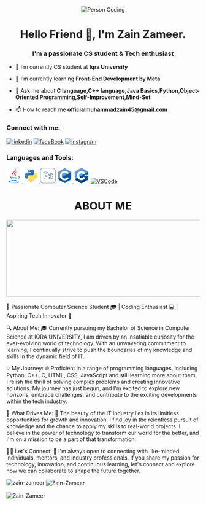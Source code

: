 <div align="center" width="50">
  <img src="https://media.giphy.com/media/qgQUggAC3Pfv687qPC/giphy.gif" alt="Person Coding">
</div>


<div align="center" width="50">
  <h1>Hello Friend 👋, I'm Zain Zameer.</h1>
</div>

<div align="center">
    <h3>I'm a passionate CS student & Tech enthusiast</h3>
</div>

- 🔭 I’m currently CS student at **Iqra University**

- 🌱 I’m currently learning **Front-End Development by Meta**

- 💬 Ask me about **C language,C++ language,Java Basics,Python,Object-Oriented Programming,Self-Improvement,Mind-Set**

- 📫 How to reach me **officialmuhammadzain45@gmail.com**

<h3 align="left">Connect with me:</h3>
<p align="left">
<a href="https://linkedin.com/in/muhammad-zain-zameer" target="blank"><img align="center" src="https://cdn2.iconfinder.com/data/icons/social-media-applications/64/social_media_applications_14-linkedin-256.png" alt="linkedin" height="40" width="40" /></a>
<a href="https://www.facebook.com/profile.php?id=100095450346453&mibextid=ZbWKwL" target="blank"><img align="center" src="https://cdn2.iconfinder.com/data/icons/social-icons-33/128/Facebook-256.png" alt="faceBook" height="40" width="40" /></a>
<a href="https://instagram.com/townboy20?igshid=NGVhN2U2NjQ0Yg==" target="blank"><img align="center" src="https://cdn2.iconfinder.com/data/icons/social-icons-33/128/Instagram-256.png" alt="instagram" height="40" width="40" /></a>
</p>

<h3 align="left">Languages and Tools:</h3>
<p align="left">
    <a href="https://www.java.com" target="_blank" rel="noreferrer">
        <img src="https://raw.githubusercontent.com/devicons/devicon/master/icons/java/java-original.svg" alt="java" width="40" height="40"/>
    </a>
    <a href="https://www.python.org" target="_blank" rel="noreferrer">
        <img src="https://raw.githubusercontent.com/devicons/devicon/master/icons/python/python-original.svg" alt="python" width="40" height="40"/>
    </a>
    <a href="https://www.adobe.com/products/photoshop.html" target="_blank" rel="noreferrer">
        <img src="https://raw.githubusercontent.com/devicons/devicon/master/icons/photoshop/photoshop-line.svg" alt="adobe design" width="40" height="40"/>
    </a>
    <a href="https://www.cprogramming.com/" target="_blank" rel="noreferrer">
        <img src="https://raw.githubusercontent.com/devicons/devicon/master/icons/c/c-original.svg" alt="C" width="40" height="40"/>
    </a>
    <a href="https://www.cplusplus.com/" target="_blank" rel="noreferrer">
        <img src="https://raw.githubusercontent.com/devicons/devicon/master/icons/cplusplus/cplusplus-original.svg" alt="C++" width="40" height="40"/>
    </a>
     <a href="https://code.visualstudio.com/" target="_blank" rel="noreferrer">
        <img src="https://avatars.githubusercontent.com/u/137919776?v=4" alt="VSCode" width="40" height="40"/>
    </a>
</p>

<h1 align="center">
  ABOUT ME
  </h1>
 <div align="center">
    <img src="https://media.licdn.com/dms/image/D4D16AQFkfob4-skEwQ/profile-displaybackgroundimage-shrink_350_1400/0/1703787490225?e=1709769600&v=beta&t=euLUjJzC-wAr2W3wzar3-6ZOdiXUZqbZ7ihhOzhq4vQ" width="800" height="200" />
</div>

🚀 Passionate Computer Science Student 🎓 | Coding Enthusiast 💻 | Aspiring Tech Innovator 🌟

🔍 About Me:
🎓 Currently pursuing my Bachelor of Science in Computer Science at IQRA UNIVERSITY, I am driven by an insatiable curiosity for the ever-evolving world of technology. With an unwavering commitment to learning, I continually strive to push the boundaries of my knowledge and skills in the dynamic field of IT.

💡 My Journey:
🌐 Proficient in a range of programming languages, including Python, C++, C, HTML, CSS, JavaScript and still learning more about them, I relish the thrill of solving complex problems and creating innovative solutions. My journey has just begun, and I'm excited to explore new horizons, embrace challenges, and contribute to the exciting developments within the tech industry.

🚀 What Drives Me:
🌈 The beauty of the IT industry lies in its limitless opportunities for growth and innovation. I find joy in the relentless pursuit of knowledge and the chance to apply my skills to real-world projects. I believe in the power of technology to transform our world for the better, and I'm on a mission to be a part of that transformation.

👨‍💼 Let's Connect:
🤝 I'm always open to connecting with like-minded individuals, mentors, and industry professionals. If you share my passion for technology, innovation, and continuous learning, let's connect and explore how we can collaborate to shape the future together.

<p><img align="left" src="https://github-readme-stats.vercel.app/api/top-langs?username=Zain-Zameer&show_icons=true&locale=en&layout=compact" alt="zain-zameer" /></p>
<p>&nbsp;<img align="center" src="https://github-readme-stats.vercel.app/api?username=Zain-Zameer&show_icons=true&locale=en" alt="Zain-Zameer" /></p>
<p><img align="center" src="https://github-readme-streak-stats.herokuapp.com/?user=Zain-Zameer&" alt="Zain-Zameer" /></p>
<!--
**Zain-Zameer/Zain-Zameer** is a ✨ _special_ ✨ repository because its `README.md` (this file) appears on your GitHub profile.

Here are some ideas to get you started:

- 🔭 I’m currently working on ...
- 🌱 I’m currently learning ...
- 👯 I’m looking to collaborate on ...
- 🤔 I’m looking for help with ...
- 💬 Ask me about ...
- 📫 How to reach me: ...
- 😄 Pronouns: ...
- ⚡ Fun fact: ...
-->
